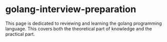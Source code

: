 # golang-interview-preparation
This page is dedicated to reviewing and learning the golang
programming language. This covers both the theoretical part of
knowledge and the practical part.
